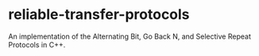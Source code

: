 # reliable-transfer-protocols
An implementation of the Alternating Bit, Go Back N, and Selective Repeat Protocols in C++.
